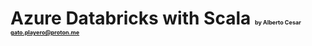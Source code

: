 # Azure Databricks with Scala <font style="font-size:xx-small">by Alberto Cesar <gato.playero@proton.me></font>
